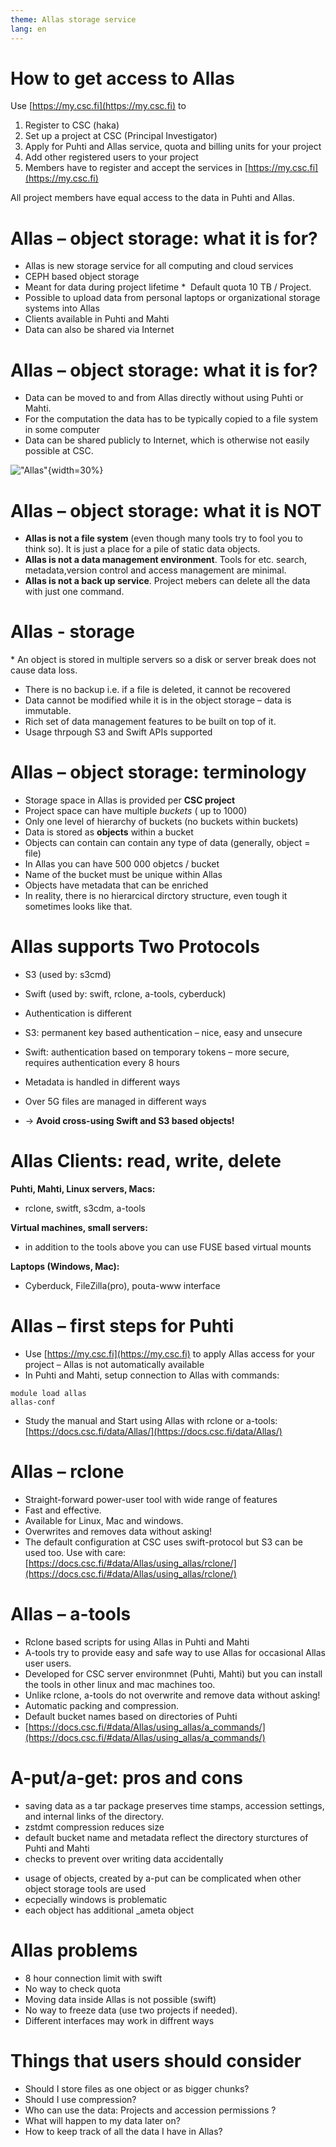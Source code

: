 ```yaml
---
theme: Allas storage service
lang: en
---
```



# How to get access to Allas

Use [https://my.csc.fi](https://my.csc.fi) to 
1. Register to CSC (haka)
2. Set up a project at CSC (Principal Investigator)
3. Apply for Puhti and Allas service, quota and billing units for your project
4. Add other registered users to your project
5. Members have to register and accept the services in [https://my.csc.fi](https://my.csc.fi)

All project members have equal access to the data in Puhti and Allas.

# Allas – object storage: what it is for?

*  Allas is new storage service for all computing and cloud services
*  CEPH based object storage
*  Meant for data during project lifetime
*  Default quota 10 TB / Project.
*  Possible to upload data from personal laptops or organizational storage systems into Allas
*  Clients available in Puhti and Mahti
*  Data can also be shared via Internet

# Allas – object storage: what it is for?

*  Data can be moved to and from Allas directly without using Puhti or Mahti.
*  For the computation the data has to be typically copied to a file system in some computer
*  Data can be shared publicly to Internet, which is otherwise not easily possible at CSC.

!["Allas"](img/allas.svg "Allas"){width=30%}

# Allas – object storage: what it is NOT

*  **Allas is not a file system** (even though many tools try to fool you to think so). It is just a place for a pile of static data objects.
*  **Allas is not a data management environment**. Tools for etc. search, metadata,version control and access management are minimal.
*  **Allas is not a back up service**. Project mebers can delete all the data with just one command.

# Allas - storage 

* An object is stored in multiple servers so a disk or server break does not cause data loss.
* There is no backup i.e. if a file is deleted, it cannot be recovered
* Data cannot be modified while it is in the object storage –  data is immutable.
* Rich set of data management features to be built on top of it.
* Usage thrpough S3 and Swift APIs supported

# Allas – object storage: terminology

*  Storage space in Allas is provided per **CSC project**
*  Project space can have multiple *buckets* ( up to 1000)
*  Only one level of hierarchy of buckets (no buckets within buckets)
*  Data is stored as **objects** within a bucket
*  Objects can contain can contain any type of data (generally, object = file)
*  In Allas you can have 500 000 objetcs / bucket
*  Name of the bucket must be unique within Allas
*  Objects have metadata that can be enriched 
*  In reality, there is no hierarcical dirctory structure, even tough it sometimes looks like that.

# Allas supports Two Protocols

*  S3  (used by: s3cmd)
*  Swift (used by: swift, rclone, a-tools, cyberduck)  

*   Authentication is different
*   S3: permanent key based authentication – nice, easy and unsecure
*   Swift: authentication based on temporary tokens – more secure, requires authentication every 8 hours
*   Metadata is handled in different ways
*   Over 5G files are managed in different ways
*   → **Avoid cross-using Swift and S3 based objects!**


# Allas Clients: read, write, delete

**Puhti, Mahti, Linux servers, Macs:**
*  rclone, switft, s3cdm, a-tools

**Virtual machines, small servers:**
* in addition to the tools above you can use FUSE based virtual mounts

**Laptops (Windows, Mac):**
* Cyberduck, FileZilla(pro), pouta-www interface


# Allas – first steps for Puhti 

*  Use [https://my.csc.fi](https://my.csc.fi) to apply Allas access for your project – Allas is not automatically available
*  In Puhti and Mahti, setup connection to Allas with commands:
```text
module load allas
allas-conf
```
*  Study the manual and Start using Allas with rclone or a-tools:[https://docs.csc.fi/data/Allas/](https://docs.csc.fi/data/Allas/)

# Allas – rclone

*  Straight-forward power-user tool with wide range of features
*  Fast and effective.
*  Available for Linux, Mac and windows.
*  Overwrites and removes data without asking!
*  The default configuration at CSC uses swift-protocol but S3 can be used too.
Use with care: [https://docs.csc.fi/#data/Allas/using_allas/rclone/](https://docs.csc.fi/#data/Allas/using_allas/rclone/)


# Allas – a-tools

*  Rclone based scripts for using Allas in Puhti and Mahti
*  A-tools try to provide easy and safe way to use Allas for occasional Allas user users.
*  Developed for CSC server environmnet (Puhti, Mahti) but you can install the tools in other linux and mac machines too.
*  Unlike rclone, a-tools do not overwrite and remove data without asking!
*  Automatic packing and compression.
*  Default bucket names based on directories of Puhti
*  [https://docs.csc.fi/#data/Allas/using_allas/a_commands/](https://docs.csc.fi/#data/Allas/using_allas/a_commands/)


# A-put/a-get: pros and cons

+ saving data as a tar package preserves time stamps, accession settings, and internal links of the directory.
+ zstdmt compression reduces size
+ default bucket name and metadata reflect the directory sturctures of Puhti and Mahti
+ checks to prevent over writing data accidentally

- usage of objects, created by a-put can be complicated when other object storage tools are used
- ecpecially windows is problematic
- each object has additional _ameta object

# Allas problems

*   8 hour connection limit with swift
*   No way to check quota
*   Moving data inside Allas is not possible (swift)
*   No way to freeze data (use two projects if needed).
*   Different interfaces may work in diffrent ways


# Things that users should consider 

*   Should I store files as one object or as bigger chunks?
*   Should I use compression?
*   Who can use the data: Projects and accession permissions ?
*   What will happen to my data later on?
*   How to keep track of all the data I have in Allas?
